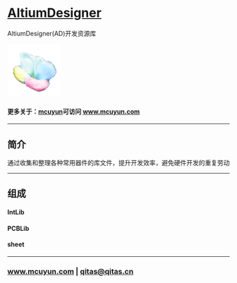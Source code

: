 ﻿# [AltiumDesigner](https://github.com/mcuyun/AltiumDesigner) 

AltiumDesigner(AD)开发资源库

[![sites](mcuyun/mcuyun.png)](http://www.mcuyun.com)

#### 更多关于：[mcuyun](https://github.com/mcuyun/whyme)可访问 www.mcuyun.com

---

## 简介

通过收集和整理各种常用器件的库文件，提升开发效率，避免硬件开发的重复劳动

---

## 组成

#### IntLib

#### PCBLib

#### sheet


---

###  www.mcuyun.com   |   qitas@qitas.cn


